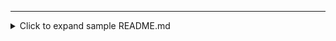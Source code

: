 </details>

---

<details>
<summary>Click to expand sample README.md</summary>

```markdown
# Burp Invoker Extension

**Burp Invoker** is a Jython-based Burp Suite extension that generates CLI commands for various security tools (like `dosfiner`, `sqlmap`, `ffuf`, `nuclei`, etc.) directly from requests in Burp. It supports:

- Generating commands from Repeater requests  
- Capturing headers, body, method, proxy settings  
- Copying the final command to the clipboard or writing multi-request commands to a file  
- Automatic logic for GET vs POST, SSL flags, raw request saving, etc.

## Installation

1. Download the Jython standalone JAR (e.g. `jython-standalone-2.7.2.jar`).
2. In Burp Suite → Extender → Options → Add the Jython JAR as your Python Environment.
3. In Burp → Extender → Extensions → Add → Python: select `InvokerExtension.py`.
4. Check Burp Extender logs for successful load.

## Usage

- In **Repeater**, right-click → **Invoker** → choose a tool (like `dosfiner` or `sqlmap`).  
- The extension auto-detects request method, URL, headers, body.  
- A command string is generated and copied to your clipboard (and shown in a popup).  
- For multiple selected requests (in Target), it can produce a `.sh` file with lines for each request, or copy the path to the clipboard.

### Example: Generating dosfiner commands
1. Right-click on a request in Repeater → *"Invoker → Doser auto GET/POST"*.  
2. A command like `go run dosfiner.go -g -u "http://example.com" -t 100 ...` is created.  
3. It's copied to clipboard, or for multiple requests, they’re aggregated into a `.sh`.

## Example Tools Supported

- **dosfiner**: concurrency-based stress tool (Go)  
- **sqlmap**: automated SQL injection tester (Python)  
- **ffuf**: fuzzing file paths or parameters (Go)  
- **nuclei**: template-based vulnerability scanner (Go)  
- **tplmap**: server-side template injection tester (Python)  

*(You can also add your own tools by editing InvokerConfig.json.)*

## Configuration (InvokerConfig.json)
- The extension reads a local JSON file specifying each tool’s name, "template" placeholders, etc.
- For instance:
  ```json
  [
    {
      "tool": "dosfiner",
      "name": "Doser raw",
      "template": "go run dosfiner.go -r \"{{RAW_PATH}}\" -t 9999"
    },
    {
      "tool": "sqlmap",
      "name": "sqlmap basic",
      "template": "sqlmap -u \"{{URL}}\" --force-ssl --batch"
    }
  ]
